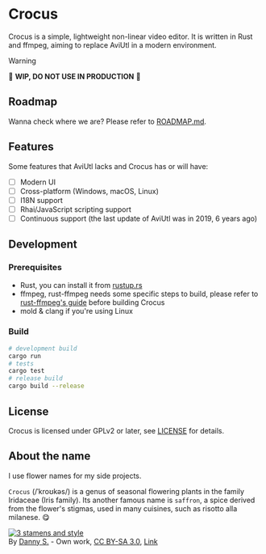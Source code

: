 # Crocus

Crocus is a simple, lightweight non-linear video editor. It is written in Rust and ffmpeg, aiming to replace AviUtl in a modern environment.

> [!WARNING]  
> :construction: **WIP, DO NOT USE IN PRODUCTION** :construction:

## Roadmap

Wanna check where we are? Please refer to [ROADMAP.md](docs/ROADMAP.md).

## Features

Some features that AviUtl lacks and Crocus has or will have:

- [ ] Modern UI
- [ ] Cross-platform (Windows, macOS, Linux)
- [ ] I18N support
- [ ] Rhai/JavaScript scripting support
- [ ] Continuous support (the last update of AviUtl was in 2019, 6 years ago)

## Development

### Prerequisites

- Rust, you can install it from [rustup.rs](https://rustup.rs/)
- ffmpeg, rust-ffmpeg needs some specific steps to build, please refer to [rust-ffmpeg's guide](https://github.com/zmwangx/rust-ffmpeg/wiki/Notes-on-building#dependencies) before building Crocus
- mold & clang if you're using Linux

### Build

```bash
# development build
cargo run
# tests
cargo test
# release build
cargo build --release
```

## License

Crocus is licensed under GPLv2 or later, see [LICENSE](LICENSE) for details.

## About the name

I use flower names for my side projects.

`Crocus` (/ˈkroʊkəs/) is a genus of seasonal flowering plants in the family Iridaceae (Iris family). Its another famous name is `saffron`, a spice derived from the flower's stigmas, used in many cuisines, such as risotto alla milanese. :yum:

<p><a href="https://commons.wikimedia.org/wiki/File:Crocus-sp.-4637.jpg#/media/File:Crocus-sp.-4637.jpg"><img src="https://upload.wikimedia.org/wikipedia/commons/b/b8/Crocus-sp.-4637.jpg" alt="3 stamens and style"></a><br>By <a href="//commons.wikimedia.org/wiki/User:Bartiebert" class="mw-redirect" title="User:Bartiebert">Danny S.</a> - <span class="int-own-work" lang="en">Own work</span>, <a href="https://creativecommons.org/licenses/by-sa/3.0" title="Creative Commons Attribution-Share Alike 3.0">CC BY-SA 3.0</a>, <a href="https://commons.wikimedia.org/w/index.php?curid=14576633">Link</a></p>
